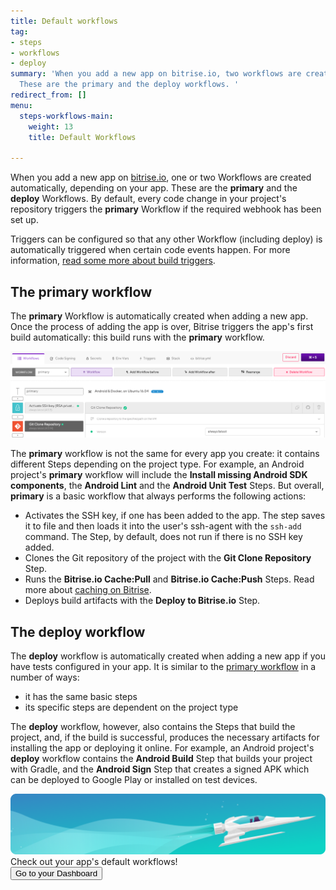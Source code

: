 ```yaml
---
title: Default workflows
tag:
- steps
- workflows
- deploy
summary: 'When you add a new app on bitrise.io, two workflows are created automatically.
  These are the primary and the deploy workflows. '
redirect_from: []
menu:
  steps-workflows-main:
    weight: 13
    title: Default Workflows

---
```

When you add a new app on [bitrise.io](https://www.bitrise.io), one or two Workflows are created automatically, depending on your app. These are the **primary** and the **deploy** Workflows. By default, every code change in your project's repository triggers the **primary** Workflow if the required webhook has been set up.

Triggers can be configured so that any other Workflow (including deploy) is automatically triggered when certain code events happen. For more information, [read some more about build triggers](/builds/triggering-builds/triggering-builds).

## The primary workflow

The **primary** Workflow is automatically created when adding a new app. Once the process of adding the app is over, Bitrise triggers the app's first build automatically: this build runs with the **primary** workflow.

![](/img/primarywf.png)

The **primary** workflow is not the same for every app you create: it contains different Steps depending on the project type. For example, an Android project's **primary** workflow will include the **Install missing Android SDK components**, the **Android Lint** and the **Android Unit Test** Steps. But overall, **primary** is a basic workflow that always performs the following actions:

* Activates the SSH key, if one has been added to the app. The step saves it to file and then loads it into the user's ssh-agent with the `ssh-add` command. The Step, by default, does not run if there is no SSH key added.
* Clones the Git repository of the project with the **Git Clone Repository** Step.
* Runs the **Bitrise.io Cache:Pull** and **Bitrise.io Cache:Push** Steps. Read more about [caching on Bitrise](/caching/about-caching).
* Deploys build artifacts with the **Deploy to Bitrise.io** Step.

## The deploy workflow

The **deploy** workflow is automatically created when adding a new app if you have tests configured in your app. It is similar to the [primary workflow](/getting-started/getting-started-workflows#the-primary-workflow) in a number of ways:

* it has the same basic steps
* its specific steps are dependent on the project type

The **deploy** workflow, however, also contains the Steps that build the project, and, if the build is successful, produces the necessary artifacts for installing the app or deploying it online. For example, an Android project's **deploy** workflow contains the **Android Build** Step that builds your project with Gradle, and the **Android Sign** Step that creates a signed APK which can be deployed to Google Play or installed on test devices.

<div class="banner"> <img src="/assets/images/banner-bg-888x170.png" style="border: none;"> <div class="deploy-text">Check out your app's default workflows!</div> <a target="_blank" href="https://app.bitrise.io/dashboard/builds"><button class="button">Go to your Dashboard</button></a> </div>
